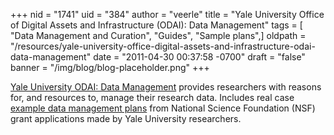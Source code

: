+++
nid = "1741"
uid = "384"
author = "veerle"
title = "Yale University Office of Digital Assets and Infrastructure (ODAI): Data Management"
tags = [ "Data Management and Curation", "Guides", "Sample plans",]
oldpath = "/resources/yale-university-office-digital-assets-and-infrastructure-odai-data-management"
date = "2011-04-30 00:37:58 -0700"
draft = "false"
banner = "/img/blog/blog-placeholder.png"
+++

[Yale University ODAI: Data
Management](http://odai.yale.edu/documentation/data-management) provides
researchers with reasons for, and resources to, manage their research
data. Includes real case [example data management
plans](http://odai.yale.edu/documentation/data-management-plan-examples)
from National Science Foundation (NSF) grant applications made by Yale
University researchers.
